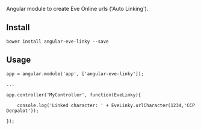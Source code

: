 Angular module to create Eve Online urls ('Auto Linking').

## Install

```
bower install angular-eve-linky --save
```

## Usage

```
app = angular.module('app', ['angular-eve-linky']);

...

app.controller('MyController', function(EveLinky){

    console.log('Linked character: ' + EveLinky.urlCharacter(1234,'CCP Derpalot'));

});
```

